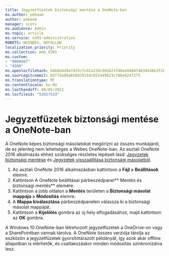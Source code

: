 ```yaml
---
title: Jegyzetfüzetek biztonsági mentése a OneNote-ban
ms.author: pebaum
author: pebaum
manager: scotv
ms.audience: Admin
ms.topic: article
ms.service: o365-administration
ROBOTS: NOINDEX, NOFOLLOW
localization_priority: Priority
ms.collection: Adm_O365
ms.custom:
- "9000567"
- "4500"
ms.openlocfilehash: b4b0d4d9e7d33cfc02a239c96b621fd6ee9404f4839438b3f2b194ceda54658c
ms.sourcegitcommit: b5f7da89a650d2915dc652449623c78be6247175
ms.translationtype: MT
ms.contentlocale: hu-HU
ms.lasthandoff: 08/05/2021
ms.locfileid: "53917533"
---
```

# <a name="backup-notebooks-in-onenote"></a>Jegyzetfüzetek biztonsági mentése a OneNote-ban

A OneNote képes biztonsági másolatokat megőrizni az összes munkájáról, de ez jelenleg nem lehetséges a Webes OneNote-ban. Az asztali OneNote 2016 alkalmazás ehhez szükséges részletes lépéseit lásd: [Jegyzetek biztonsági mentése](https://support.office.com/article/back-up-notes-f58b34b0-611d-435e-87fa-7942a1767af4#id0eaabaaa=2016,_2013,_2010) és [Jegyzetek visszaállítása biztonsági másolatból](https://support.microsoft.com/office/5daf9cb0-6769-4998-a5de-f044fdd0d831).

1. Az asztali OneNote 2016 alkalmazásban kattintson a **Fájl > Beállítások** elemre.
2. Kattintson A OneNote beállításai párbeszédpanel** Mentés és biztonsági mentés** elemére.
3. Kattintson a jobb oldalon a **Mentés** területen a **Biztonsági másolat mappája > Módosítás** elemre.
4. A **Mappa kiválasztása** párbeszédpanelen válassza ki a biztonsági másolat mappáját.
5. Kattintson a **Kijelölés** gombra az új hely elfogadásához, majd kattintson az **OK** gombra.

A Windows 10 OneNote-ban létrehozott jegyzetfüzetek a OneDrive-on vagy a SharePointban vannak tárolva. A OneNote összes verziója tárolja az eszközön a jegyzetfüzetek gyorsítótárazott példányát, így azok akár offline állapotban is elérhetők, és csatlakozáskor minden módosítás szinkronizálva lesz.
